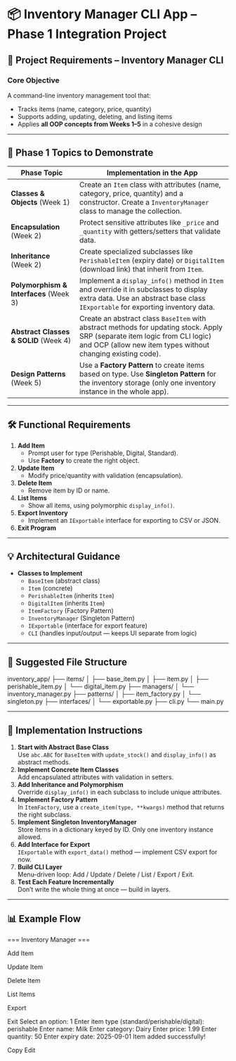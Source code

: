 # 📦 Inventory Manager CLI App – Phase 1 Integration Project

## **📌 Project Requirements – Inventory Manager CLI**

### **Core Objective**
A command-line inventory management tool that:
- Tracks items (name, category, price, quantity)
- Supports adding, updating, deleting, and listing items
- Applies **all OOP concepts from Weeks 1–5** in a cohesive design

---

## **🎯 Phase 1 Topics to Demonstrate**

| Phase Topic | Implementation in the App |
|-------------|----------------------------|
| **Classes & Objects** (Week 1) | Create an `Item` class with attributes (name, category, price, quantity) and a constructor. Create a `InventoryManager` class to manage the collection. |
| **Encapsulation** (Week 2) | Protect sensitive attributes like `_price` and `_quantity` with getters/setters that validate data. |
| **Inheritance** (Week 2) | Create specialized subclasses like `PerishableItem` (expiry date) or `DigitalItem` (download link) that inherit from `Item`. |
| **Polymorphism & Interfaces** (Week 3) | Implement a `display_info()` method in `Item` and override it in subclasses to display extra data. Use an abstract base class `IExportable` for exporting inventory data. |
| **Abstract Classes & SOLID** (Week 4) | Create an abstract class `BaseItem` with abstract methods for updating stock. Apply SRP (separate item logic from CLI logic) and OCP (allow new item types without changing existing code). |
| **Design Patterns** (Week 5) | Use a **Factory Pattern** to create items based on type. Use **Singleton Pattern** for the inventory storage (only one inventory instance in the whole app). |

---

## **🛠 Functional Requirements**
1. **Add Item**  
   - Prompt user for type (Perishable, Digital, Standard).  
   - Use **Factory** to create the right object.
2. **Update Item**  
   - Modify price/quantity with validation (encapsulation).
3. **Delete Item**  
   - Remove item by ID or name.
4. **List Items**  
   - Show all items, using polymorphic `display_info()`.
5. **Export Inventory**  
   - Implement an `IExportable` interface for exporting to CSV or JSON.
6. **Exit Program**  

---

## **💡 Architectural Guidance**
- **Classes to Implement**
  - `BaseItem` (abstract class)
  - `Item` (concrete)
  - `PerishableItem` (inherits `Item`)
  - `DigitalItem` (inherits `Item`)
  - `ItemFactory` (Factory Pattern)
  - `InventoryManager` (Singleton Pattern)
  - `IExportable` (interface for export feature)
  - `CLI` (handles input/output — keeps UI separate from logic)

---

## 📂 Suggested File Structure

inventory_app/
├── items/
│ ├── base_item.py
│ ├── item.py
│ ├── perishable_item.py
│ └── digital_item.py
├── managers/
│ └── inventory_manager.py
├── patterns/
│ ├── item_factory.py
│ └── singleton.py
├── interfaces/
│ └── exportable.py
├── cli.py
└── main.py

---

## **🚀 Implementation Instructions**
1. **Start with Abstract Base Class**  
   Use `abc.ABC` for `BaseItem` with `update_stock()` and `display_info()` as abstract methods.
2. **Implement Concrete Item Classes**  
   Add encapsulated attributes with validation in setters.
3. **Add Inheritance and Polymorphism**  
   Override `display_info()` in each subclass to include unique attributes.
4. **Implement Factory Pattern**  
   In `ItemFactory`, use a `create_item(type, **kwargs)` method that returns the right subclass.
5. **Implement Singleton InventoryManager**  
   Store items in a dictionary keyed by ID. Only one inventory instance allowed.
6. **Add Interface for Export**  
   `IExportable` with `export_data()` method — implement CSV export for now.
7. **Build CLI Layer**  
   Menu-driven loop: Add / Update / Delete / List / Export / Exit.
8. **Test Each Feature Incrementally**  
   Don’t write the whole thing at once — build in layers.

---

## **📊 Example Flow**
=== Inventory Manager ===

Add Item

Update Item

Delete Item

List Items

Export

Exit
Select an option: 1
Enter item type (standard/perishable/digital): perishable
Enter name: Milk
Enter category: Dairy
Enter price: 1.99
Enter quantity: 50
Enter expiry date: 2025-09-01
Item added successfully!

Copy
Edit
